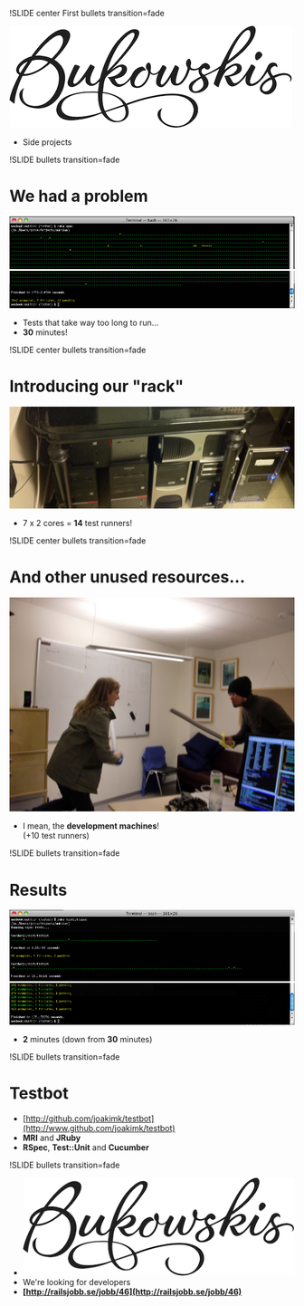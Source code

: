 !SLIDE center First bullets transition=fade

![Bukowskis](bukowskis.png)

* Side projects

!SLIDE bullets transition=fade 
# We had a problem #

![slow specs start](slow_specs1.png)
![slow specs end](slow_specs2.png)

* Tests that take way too long to run…
* **30** minutes!

!SLIDE center bullets transition=fade
# Introducing our "**rack**" #
![our rack](our_rack.png)

* 7 x 2 cores = **14** test runners!

!SLIDE center bullets transition=fade
# And other unused resources… #

![unused resources](unused_resources.png)

* I mean, the **development machines**!<br/>(+10 test runners)

!SLIDE bullets transition=fade
# Results #

![fast specs start](fast_specs1.png)
![fast specs end](fast_specs2.png)

* **2** minutes (down from **30** minutes)

!SLIDE  bullets transition=fade
# Testbot #

* [http://github.com/joakimk/testbot](http://www.github.com/joakimk/testbot)
* **MRI** and **JRuby**
* **RSpec**, **Test::Unit** and **Cucumber**

!SLIDE  bullets transition=fade

* ![Bukowskis](bukowskis.png)
* We're looking for developers
* **[http://railsjobb.se/jobb/46](http://railsjobb.se/jobb/46)**
